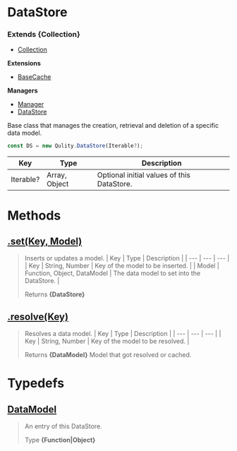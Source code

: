 
# DataStore
### Extends **{Collection}**

* [Collection](https://github.com/QSmally/Qulity/blob/master/Documentation/Collection.md)

**Extensions**
* [BaseCache](https://github.com/QSmally/Qulity/blob/master/Documentation/Cache.md)

**Managers**
* [Manager](https://github.com/QSmally/Qulity/blob/master/Documentation/BaseManager.md)
* [DataStore](https://github.com/QSmally/Qulity/blob/master/Documentation/DataStore.md)

Base class that manages the creation, retrieval and deletion of a specific data model.
```js
const DS = new Qulity.DataStore(Iterable?);
```

| Key | Type | Description |
| --- | --- | --- |
| Iterable? | Array, Object | Optional initial values of this DataStore. |



# Methods
## [.set(Key, Model)](https://github.com/QSmally/Qulity/blob/master/lib/Managers/DataStore.js#L25)
> Inserts or updates a model.
> | Key | Type | Description |
> | --- | --- | --- |
> | Key | String, Number | Key of the model to be inserted. |
> | Model | Function, Object, DataModel | The data model to set into the DataStore. |
>
> Returns **{DataStore}** 

## [.resolve(Key)](https://github.com/QSmally/Qulity/blob/master/lib/Managers/DataStore.js#L37)
> Resolves a data model.
> | Key | Type | Description |
> | --- | --- | --- |
> | Key | String, Number | Key of the model to be resolved. |
>
> Returns **{DataModel}** Model that got resolved or cached.

# Typedefs
## [DataModel](https://github.com/QSmally/Qulity/blob/master/lib/Managers/DataStore.js#L52)
> An entry of this DataStore.
>
> Type **{Function|Object}**
